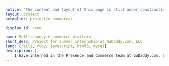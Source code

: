 ```yaml
---
notice: "The content and layout of this page is still under construction."
layout: project
permalink: project/e_commerce/

display_id: nemo

name: Multitenancy e-commerce platform
short_desc: Project for summer internship at GoDaddy.com, LLC
lang: [rails, ruby, javascript, html5, mysql]
description: |
    I have interned in the Presence and Commerce team at GoDaddy.com, LLC, and this is the project I have participated.
---
```

